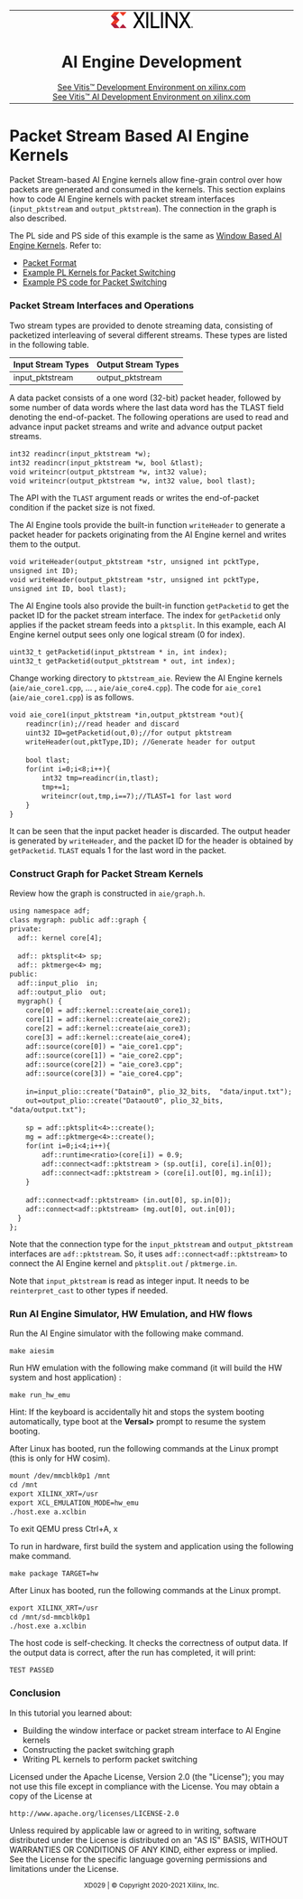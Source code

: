﻿<table class="sphinxhide" width="100%">
 <tr width="100%">
    <td align="center"><img src="https://raw.githubusercontent.com/Xilinx/Image-Collateral/main/xilinx-logo.png" width="30%"/><h1>AI Engine Development</h1>
    <a href="https://www.xilinx.com/products/design-tools/vitis.html">See Vitis™ Development Environment on xilinx.com</br></a>
    <a href="https://www.xilinx.com/products/design-tools/vitis/vitis-ai.html">See Vitis™ AI Development Environment on xilinx.com</a>
    </td>
 </tr>
</table>

# Packet Stream Based AI Engine Kernels

Packet Stream-based AI Engine kernels allow fine-grain control over how packets are generated and consumed in the kernels. This section explains how to code AI Engine kernels with packet stream interfaces (`input_pktstream` and `output_pktstream`). The connection in the graph is also described. 

The PL side and PS side of this example is the same as [Window Based AI Engine Kernels](./window_based_aie_kernel.md). Refer to:
* [Packet Format](./window_based_aie_kernel.md/#Packet-Format)
* [Example PL Kernels for Packet Switching](./window_based_aie_kernel.md/#Example-PL-Kernels-for-Packet-Switching)
* [Example PS code for Packet Switching](./window_based_aie_kernel.md/#Example-PS-code-for-Packet-Switching)

### Packet Stream Interfaces and Operations
Two stream types are provided to denote streaming data, consisting of packetized interleaving of several different streams. These types are listed in the following table.

Input Stream Types | Output Stream Types
------------ | -------------
input_pktstream | output_pktstream

A data packet consists of a one word (32-bit) packet header, followed by some number of data words where the last data word has the TLAST field denoting the end-of-packet. The following operations are used to read and advance input packet streams and write and advance output packet streams.

    int32 readincr(input_pktstream *w);
    int32 readincr(input_pktstream *w, bool &tlast);
    void writeincr(output_pktstream *w, int32 value);
    void writeincr(output_pktstream *w, int32 value, bool tlast);

The API with the `TLAST` argument reads or writes the end-of-packet condition if the packet size is not fixed.

The AI Engine tools provide the built-in function `writeHeader` to generate a packet header for packets originating from the AI Engine kernel and writes them to the output. 

    void writeHeader(output_pktstream *str, unsigned int pcktType, unsigned int ID);
    void writeHeader(output_pktstream *str, unsigned int pcktType, unsigned int ID, bool tlast);

The AI Engine tools also provide the built-in function `getPacketid` to get the packet ID for the packet stream interface. The index for `getPacketid` only applies if the packet stream feeds into a `pktsplit`. In this example, each AI Engine kernel output sees only one logical stream (0 for index).

    uint32_t getPacketid(input_pktstream * in, int index);
    uint32_t getPacketid(output_pktstream * out, int index);   
    
Change working directory to `pktstream_aie`. Review the AI Engine kernels (`aie/aie_core1.cpp`, ... , `aie/aie_core4.cpp`). The code for `aie_core1` (`aie/aie_core1.cpp`) is as follows.

	void aie_core1(input_pktstream *in,output_pktstream *out){
		readincr(in);//read header and discard
		uint32 ID=getPacketid(out,0);//for output pktstream
		writeHeader(out,pktType,ID); //Generate header for output
	
		bool tlast;
		for(int i=0;i<8;i++){
			int32 tmp=readincr(in,tlast);
			tmp+=1;
			writeincr(out,tmp,i==7);//TLAST=1 for last word
		}
	}

It can be seen that the input packet header is discarded. The output header is generated by `writeHeader`, and the packet ID for the header is obtained by `getPacketid`. `TLAST` equals 1 for the last word in the packet.

### Construct Graph for Packet Stream Kernels
Review how the graph is constructed in `aie/graph.h`. 

	using namespace adf;
	class mygraph: public adf::graph {
	private:
	  adf:: kernel core[4];
	
	  adf:: pktsplit<4> sp;
	  adf:: pktmerge<4> mg;
	public:
	  adf::input_plio  in;
	  adf::output_plio  out;
	  mygraph() {
	    core[0] = adf::kernel::create(aie_core1);
	    core[1] = adf::kernel::create(aie_core2);
	    core[2] = adf::kernel::create(aie_core3);
	    core[3] = adf::kernel::create(aie_core4);
	    adf::source(core[0]) = "aie_core1.cpp";
	    adf::source(core[1]) = "aie_core2.cpp";
	    adf::source(core[2]) = "aie_core3.cpp";
	    adf::source(core[3]) = "aie_core4.cpp";
	
		in=input_plio::create("Datain0", plio_32_bits,  "data/input.txt");
		out=output_plio::create("Dataout0", plio_32_bits,  "data/output.txt");
	
	    sp = adf::pktsplit<4>::create();
	    mg = adf::pktmerge<4>::create();
	    for(int i=0;i<4;i++){
	    	adf::runtime<ratio>(core[i]) = 0.9;
	    	adf::connect<adf::pktstream > (sp.out[i], core[i].in[0]);
	        adf::connect<adf::pktstream > (core[i].out[0], mg.in[i]);
	    }
	
	    adf::connect<adf::pktstream> (in.out[0], sp.in[0]);
	    adf::connect<adf::pktstream> (mg.out[0], out.in[0]);
	  }
	};

Note that the connection type for the `input_pktstream` and `output_pktstream` interfaces are `adf::pktstream`. So, it uses `adf::connect<adf::pktstream>` to connect the AI Engine kernel and `pktsplit.out` / `pktmerge.in`. 

Note that `input_pktstream` is read as integer input. It needs to be `reinterpret_cast` to other types if needed. 

### Run AI Engine Simulator, HW Emulation, and HW flows
Run the AI Engine simulator with the following make command.

    make aiesim
    
Run HW emulation with the following make command (it will build the HW system and host application) :

    make run_hw_emu
    
Hint: If the keyboard is accidentally hit and stops the system booting automatically, type boot at the **Versal>** prompt to resume the system booting.

After Linux has booted, run the following commands at the Linux prompt (this is only for HW cosim).

    mount /dev/mmcblk0p1 /mnt
    cd /mnt
    export XILINX_XRT=/usr
    export XCL_EMULATION_MODE=hw_emu
    ./host.exe a.xclbin
    
To exit QEMU press Ctrl+A, x

To run in hardware, first build the system and application using the following make command.

    make package TARGET=hw
    
After Linux has booted, run the following commands at the Linux prompt.

    export XILINX_XRT=/usr
    cd /mnt/sd-mmcblk0p1
    ./host.exe a.xclbin
    
The host code is self-checking. It checks the correctness of output data. If the output data is correct, after the run has completed, it will print:

    TEST PASSED

### Conclusion
In this tutorial you learned about:

* Building the window interface or packet stream interface to AI Engine kernels
* Constructing the packet switching graph
* Writing PL kernels to perform packet switching

Licensed under the Apache License, Version 2.0 (the "License");
you may not use this file except in compliance with the License.
You may obtain a copy of the License at

    http://www.apache.org/licenses/LICENSE-2.0

Unless required by applicable law or agreed to in writing, software
distributed under the License is distributed on an "AS IS" BASIS,
WITHOUT WARRANTIES OR CONDITIONS OF ANY KIND, either express or implied.
See the License for the specific language governing permissions and
limitations under the License.

<p align="center"><sup>XD029 | &copy; Copyright 2020-2021 Xilinx, Inc.</sup></p>
